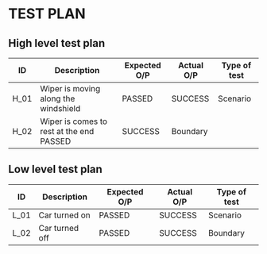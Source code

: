 # TEST PLAN
## High level test plan
|ID|Description|Expected O/P|Actual O/P|Type of test|
|--|-----------|------------|----------|------------|
|H_01|Wiper is moving along the windshield|PASSED|SUCCESS|Scenario|
|H_02|Wiper is comes to rest at the end	PASSED|SUCCESS|Boundary|

## Low level test plan
|ID|Description|Expected O/P|Actual O/P|Type of test|
|--|-----------|------------|----------|------------|
|L_01|Car turned on|PASSED|SUCCESS|Scenario|
|L_02|Car turned off|PASSED|SUCCESS|Boundary|
